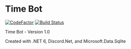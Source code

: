# Time Bot

[![CodeFactor](https://www.codefactor.io/repository/github/the-mighty-mo/timebot/badge)](https://www.codefactor.io/repository/github/the-mighty-mo/timebot)
[![Build Status](https://hallb1016.visualstudio.com/FBIBot/_apis/build/status/the-mighty-mo.TimeBot?branchName=master)](https://hallb1016.visualstudio.com/FBIBot/_build/latest?definitionId=9&branchName=master)

Time Bot - Version 1.0

Created with .NET 6, Discord.Net, and Microsoft.Data.Sqlite
